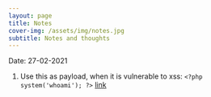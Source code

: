 ```yaml
---
layout: page
title: Notes
cover-img: /assets/img/notes.jpg
subtitle: Notes and thoughts
---
```


Date: 27-02-2021

1. Use this as payload, when it is vulnerable to xss: `<?php system('whoami'); ?>` [link](https://amakki.me/how-i-made-15k-from-remote-code-execution-vulnerability-2e1b14b3902a)